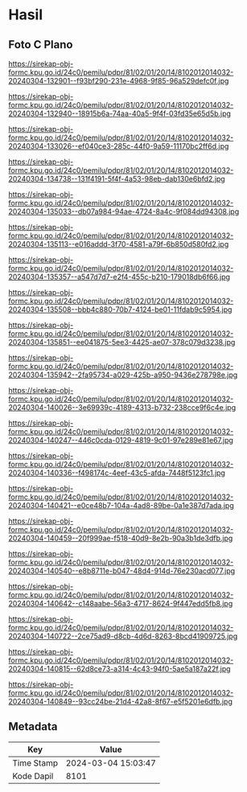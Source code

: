 # Hasil

## Foto C Plano

https://sirekap-obj-formc.kpu.go.id/24c0/pemilu/pdpr/81/02/01/20/14/8102012014032-20240304-132901--f93bf290-231e-4968-9f85-96a529defc0f.jpg

https://sirekap-obj-formc.kpu.go.id/24c0/pemilu/pdpr/81/02/01/20/14/8102012014032-20240304-132940--18915b6a-74aa-40a5-9f4f-03fd35e65d5b.jpg

https://sirekap-obj-formc.kpu.go.id/24c0/pemilu/pdpr/81/02/01/20/14/8102012014032-20240304-133026--ef040ce3-285c-44f0-9a59-11170bc2ff6d.jpg

https://sirekap-obj-formc.kpu.go.id/24c0/pemilu/pdpr/81/02/01/20/14/8102012014032-20240304-134738--131f4191-5f4f-4a53-98eb-dab130e6bfd2.jpg

https://sirekap-obj-formc.kpu.go.id/24c0/pemilu/pdpr/81/02/01/20/14/8102012014032-20240304-135033--db07a984-94ae-4724-8a4c-9f084dd94308.jpg

https://sirekap-obj-formc.kpu.go.id/24c0/pemilu/pdpr/81/02/01/20/14/8102012014032-20240304-135113--e016addd-3f70-4581-a79f-6b850d580fd2.jpg

https://sirekap-obj-formc.kpu.go.id/24c0/pemilu/pdpr/81/02/01/20/14/8102012014032-20240304-135357--a547d7d7-e2f4-455c-b210-179018db6f66.jpg

https://sirekap-obj-formc.kpu.go.id/24c0/pemilu/pdpr/81/02/01/20/14/8102012014032-20240304-135508--bbb4c880-70b7-4124-be01-11fdab9c5954.jpg

https://sirekap-obj-formc.kpu.go.id/24c0/pemilu/pdpr/81/02/01/20/14/8102012014032-20240304-135851--ee041875-5ee3-4425-ae07-378c079d3238.jpg

https://sirekap-obj-formc.kpu.go.id/24c0/pemilu/pdpr/81/02/01/20/14/8102012014032-20240304-135942--2fa95734-a029-425b-a950-9436e278798e.jpg

https://sirekap-obj-formc.kpu.go.id/24c0/pemilu/pdpr/81/02/01/20/14/8102012014032-20240304-140026--3e69939c-4189-4313-b732-238cce9f6c4e.jpg

https://sirekap-obj-formc.kpu.go.id/24c0/pemilu/pdpr/81/02/01/20/14/8102012014032-20240304-140247--446c0cda-0129-4819-9c01-97e289e81e67.jpg

https://sirekap-obj-formc.kpu.go.id/24c0/pemilu/pdpr/81/02/01/20/14/8102012014032-20240304-140336--f498174c-4eef-43c5-afda-7448f5123fc1.jpg

https://sirekap-obj-formc.kpu.go.id/24c0/pemilu/pdpr/81/02/01/20/14/8102012014032-20240304-140421--e0ce48b7-104a-4ad8-89be-0a1e387d7ada.jpg

https://sirekap-obj-formc.kpu.go.id/24c0/pemilu/pdpr/81/02/01/20/14/8102012014032-20240304-140459--20f999ae-f518-40d9-8e2b-90a3b1de3dfb.jpg

https://sirekap-obj-formc.kpu.go.id/24c0/pemilu/pdpr/81/02/01/20/14/8102012014032-20240304-140540--e8b8711e-b047-48d4-914d-76e230acd077.jpg

https://sirekap-obj-formc.kpu.go.id/24c0/pemilu/pdpr/81/02/01/20/14/8102012014032-20240304-140642--c148aabe-56a3-4717-8624-9f447edd5fb8.jpg

https://sirekap-obj-formc.kpu.go.id/24c0/pemilu/pdpr/81/02/01/20/14/8102012014032-20240304-140722--2ce75ad9-d8cb-4d6d-8263-8bcd41909725.jpg

https://sirekap-obj-formc.kpu.go.id/24c0/pemilu/pdpr/81/02/01/20/14/8102012014032-20240304-140815--62d8ce73-a314-4c43-94f0-5ae5a187a22f.jpg

https://sirekap-obj-formc.kpu.go.id/24c0/pemilu/pdpr/81/02/01/20/14/8102012014032-20240304-140849--93cc24be-21d4-42a8-8f67-e5f5201e6dfb.jpg


## Metadata

| Key        | Value               |
| ---------- | ------------------- |
| Time Stamp | 2024-03-04 15:03:47 |
| Kode Dapil | 8101                |



